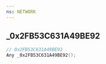 ```yaml
---
ns: NETWORK
---
```

## _0x2FB53C631A49BE92

```c
// 0x2FB53C631A49BE92
Any _0x2FB53C631A49BE92();
```

